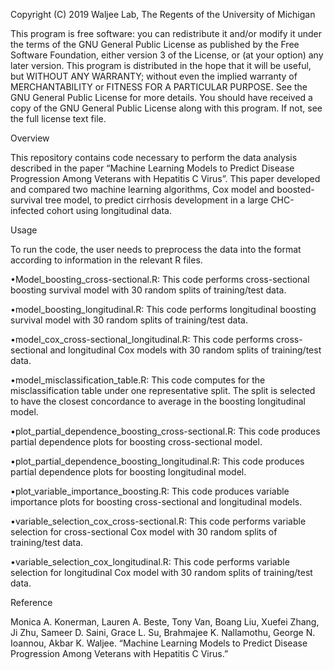 Copyright (C) 2019 Waljee Lab, The Regents of the University of Michigan

This program is free software: you can redistribute it and/or modify it under the terms of the GNU General Public License as published by the Free Software Foundation, either version 3 of the License, or (at your option) any later version.
This program is distributed in the hope that it will be useful, but WITHOUT ANY WARRANTY; without even the implied warranty of MERCHANTABILITY or FITNESS FOR A PARTICULAR PURPOSE. See the GNU General Public License for more details.
You should have received a copy of the GNU General Public License along with this program. If not, see the full license text file.


Overview

This repository contains code necessary to perform the data analysis described in the paper “Machine Learning Models to Predict Disease Progression Among Veterans with Hepatitis C Virus”. This paper developed and compared two machine learning algorithms, Cox model and boosted-survival tree model, to predict cirrhosis development in a large CHC-infected cohort using longitudinal data.


Usage

To run the code, the user needs to preprocess the data into the format according to information in the relevant R files.

•Model_boosting_cross-sectional.R: This code performs cross-sectional boosting survival model with 30 random splits of training/test data.


•model_boosting_longitudinal.R: This code performs longitudinal boosting survival model with 30 random splits of training/test data.


•model_cox_cross-sectional_longitudinal.R: This code performs cross-sectional and longitudinal Cox models with 30 random splits of training/test data.


•model_misclassification_table.R: This code computes for the misclassification table under one representative split. The split is selected to have the closest concordance to average in the boosting longitudinal model.


•plot_partial_dependence_boosting_cross-sectional.R: This code produces partial dependence plots for boosting cross-sectional model.


•plot_partial_dependence_boosting_longitudinal.R: This code produces partial dependence plots for boosting longitudinal model.


•plot_variable_importance_boosting.R: This code produces variable importance plots for boosting cross-sectional and longitudinal models.


•variable_selection_cox_cross-sectional.R: This code performs variable selection for cross-sectional Cox model with 30 random splits of training/test data.


•variable_selection_cox_longitudinal.R: This code performs variable selection for longitudinal Cox model with 30 random splits of training/test data.



Reference

Monica A. Konerman, Lauren A. Beste, Tony Van, Boang Liu, Xuefei Zhang, Ji Zhu, Sameer D. Saini, Grace L. Su, Brahmajee K. Nallamothu, George N. Ioannou, Akbar K. Waljee. “Machine Learning Models to Predict Disease Progression Among Veterans with Hepatitis C Virus.”
